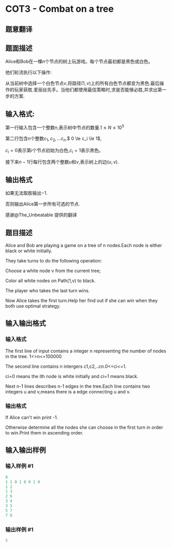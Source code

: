 # COT3 - Combat on a tree

## 题意翻译

## 题面描述

Alice和Bob在一棵$n$个节点的树上玩游戏。每个节点最初都是黑色或白色。

他们轮流执行以下操作:

从当前树中选择一个白色节点$v$,将路径$(1,v)$上的所有白色节点都变为黑色.最后操作的玩家获胜.爱丽丝先手。当他们都使用最佳策略时,求是否能够必胜,并求出第一步的方案.

## 输入格式:

第一行输入包含一个整数$n$,表示树中节点的数量.$1 \le N \le 10^5$

第二行包含n个整数$c_1,c_2,\dots c_n$.$ 0 \le c_i \le 1$,

$c_i = 0$表示第$i$个节点初始为白色,$c_i = 1$表示黑色。

接下来$n-1$行每行包含两个整数$u$和$v$,表示树上的边$(u,v)$.

## 输出格式

如果无法取胜输出$-1$.

否则输出Alice第一步所有可选的节点.

感谢@The_Unbeatable 提供的翻译

## 题目描述

Alice and Bob are playing a game on a tree of n nodes.Each node is either black or white initially.

They take turns to do the following operation:

Choose a white node v from the current tree;

Color all white nodes on Path(1,v) to black.

The player who takes the last turn wins.

Now Alice takes the first turn.Help her find out if she can win when they both use optimal strategy.

## 输入输出格式

### 输入格式

The first line of input contains a integer n representing the number of nodes in the tree. 1<=n<=100000

The second line contains n intergers c1,c2,..cn.0<=ci<=1.

ci=0 means the ith node is white initially and ci=1 means black.

Next n-1 lines describes n-1 edges in the tree.Each line contains two integers u and v,means there is a edge connecting u and v.

### 输出格式

If Alice can't win print -1.

Otherwise determine all the nodes she can choose in the first turn in order to win.Print them in ascending order.

## 输入输出样例

### 输入样例 #1

```cpp
8
1 1 0 1 0 0 1 0
1 2
1 3
2 6
3 4
3 5
5 7
7 8 
```


### 输出样例 #1

```cpp
5
```


